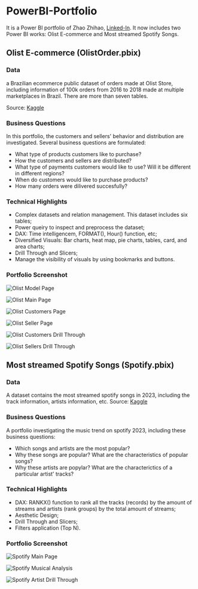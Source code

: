 # PowerBI-Portfolio

It is a Power BI portfolio of Zhao Zhihao, [Linked-In](https://www.linkedin.com/in/zhihao-zhao-724402234/). It now includes two Power BI works: Olist E-commerce and Most streamed Spotify Songs.

## Olist E-commerce (OlistOrder.pbix)
### Data
a Brazilian ecommerce public dataset of orders made at Olist Store, including information of 100k orders from 2016 to 2018 made at multiple marketplaces in Brazil. There are more than seven tables.

Source: [Kaggle](https://www.kaggle.com/datasets/olistbr/brazilian-ecommerce/data)

### Business Questions
In this portfolio, the customers and sellers' behavior and distribution are investigated. Several business questions are formulated:
- What type of products customers like to purchase?
- How the customers and sellers are distributed?
- What type of payments customers would like to use? Will it be different in different regions?
- When do customers would like to purchase products?
- How many orders were dilivered succesfully?

### Technical Highlights
- Complex datasets and relation management. This dataset includes six tables;
- Power queiry to inspect and preprocess the dataset; 
- DAX: Time intelligencem, FORMAT(), Hour() function, etc;
- Diversified Visuals: Bar charts, heat map, pie charts, tables, card, and area charts;
- Drill Through and Slicers;
- Manage the visibility of visuals by using bookmarks and buttons.

### Portfolio Screenshot

![Olist Model Page](https://github.com/Zhihao9/PowerBI-Portfolio/blob/main/olist_models.png "Olist Model Page")

![Olist Main Page](https://github.com/Zhihao9/PowerBI-Portfolio/blob/main/olist_main_page.png)

![Olist Customers Page](https://github.com/Zhihao9/PowerBI-Portfolio/blob/main/olist_customers.png)

![Olist Seller Page](https://github.com/Zhihao9/PowerBI-Portfolio/blob/main/olist_sellers.png)

![Olist Customers Drill Through](https://github.com/Zhihao9/PowerBI-Portfolio/blob/main/olist_drill_through_cstm.png)

![Olist Sellers Drill Through](https://github.com/Zhihao9/PowerBI-Portfolio/blob/main/olist_drill_through_seller.png)

## Most streamed Spotify Songs (Spotify.pbix)

### Data
A dataset contains the most streamed spotify songs in 2023, including the track information, artists information, etc. Source: [Kaggle](https://www.kaggle.com/datasets/nelgiriyewithana/top-spotify-songs-2023?resource=download) 

### Business Questions
A portfolio investigating the music trend on spotify 2023, including these business questions:

- Which songs and artists are the most popular?
- Why these songs are popular? What are the characteristics of popular songs?
- Why these artists are popylar? What are the characterictics of a particular artist' tracks?


### Technical Highlights

- DAX: RANKX() function to rank all the tracks (records) by the amount of streams and artists (rank groups) by the total amount of streams;
- Aesthetic Design;
- Drill Through and Slicers;
- Filters application (Top N). 


### Portfolio Screenshot

![Spotify Main Page](https://github.com/Zhihao9/PowerBI-Portfolio/blob/main/spotify_main_page.png)

![Spotify Musical Analysis](https://github.com/Zhihao9/PowerBI-Portfolio/blob/main/spotify_musical_analysis.png)

![Spotify Artist Drill Through](https://github.com/Zhihao9/PowerBI-Portfolio/blob/main/spotify_drill_through_artist.png)


